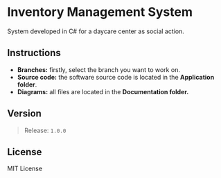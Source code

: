 # Inventory Management System

System developed in C\# for a daycare center as social action.

## Instructions

* **Branches:** firstly, select the branch you want to work on.
* **Source code:** the software source code is located in the **Application folder**.
* **Diagrams:** all files are located in the **Documentation folder.**

## Version

> Release: `1.0.0`

## License

MIT License

